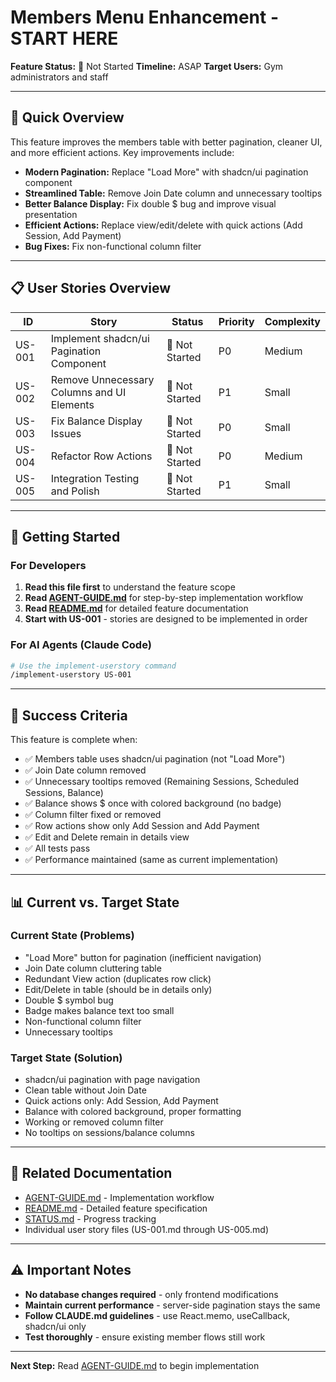 # Members Menu Enhancement - START HERE

**Feature Status:** 🔴 Not Started
**Timeline:** ASAP
**Target Users:** Gym administrators and staff

---

## 🎯 Quick Overview

This feature improves the members table with better pagination, cleaner UI, and more efficient actions. Key improvements include:

- **Modern Pagination:** Replace "Load More" with shadcn/ui pagination component
- **Streamlined Table:** Remove Join Date column and unnecessary tooltips
- **Better Balance Display:** Fix double $ bug and improve visual presentation
- **Efficient Actions:** Replace view/edit/delete with quick actions (Add Session, Add Payment)
- **Bug Fixes:** Fix non-functional column filter

---

## 📋 User Stories Overview

| ID     | Story                                      | Status         | Priority | Complexity |
| ------ | ------------------------------------------ | -------------- | -------- | ---------- |
| US-001 | Implement shadcn/ui Pagination Component   | 🔴 Not Started | P0       | Medium     |
| US-002 | Remove Unnecessary Columns and UI Elements | 🔴 Not Started | P1       | Small      |
| US-003 | Fix Balance Display Issues                 | 🔴 Not Started | P0       | Small      |
| US-004 | Refactor Row Actions                       | 🔴 Not Started | P0       | Medium     |
| US-005 | Integration Testing and Polish             | 🔴 Not Started | P1       | Small      |

---

## 🚀 Getting Started

### For Developers

1. **Read this file first** to understand the feature scope
2. **Read [AGENT-GUIDE.md](./AGENT-GUIDE.md)** for step-by-step implementation workflow
3. **Read [README.md](./README.md)** for detailed feature documentation
4. **Start with US-001** - stories are designed to be implemented in order

### For AI Agents (Claude Code)

```bash
# Use the implement-userstory command
/implement-userstory US-001
```

---

## 🎯 Success Criteria

This feature is complete when:

- ✅ Members table uses shadcn/ui pagination (not "Load More")
- ✅ Join Date column removed
- ✅ Unnecessary tooltips removed (Remaining Sessions, Scheduled Sessions, Balance)
- ✅ Balance shows $ once with colored background (no badge)
- ✅ Column filter fixed or removed
- ✅ Row actions show only Add Session and Add Payment
- ✅ Edit and Delete remain in details view
- ✅ All tests pass
- ✅ Performance maintained (same as current implementation)

---

## 📊 Current vs. Target State

### Current State (Problems)

- "Load More" button for pagination (inefficient navigation)
- Join Date column cluttering table
- Redundant View action (duplicates row click)
- Edit/Delete in table (should be in details only)
- Double $ symbol bug
- Badge makes balance text too small
- Non-functional column filter
- Unnecessary tooltips

### Target State (Solution)

- shadcn/ui pagination with page navigation
- Clean table without Join Date
- Quick actions only: Add Session, Add Payment
- Balance with colored background, proper formatting
- Working or removed column filter
- No tooltips on sessions/balance columns

---

## 🔗 Related Documentation

- [AGENT-GUIDE.md](./AGENT-GUIDE.md) - Implementation workflow
- [README.md](./README.md) - Detailed feature specification
- [STATUS.md](./STATUS.md) - Progress tracking
- Individual user story files (US-001.md through US-005.md)

---

## ⚠️ Important Notes

- **No database changes required** - only frontend modifications
- **Maintain current performance** - server-side pagination stays the same
- **Follow CLAUDE.md guidelines** - use React.memo, useCallback, shadcn/ui only
- **Test thoroughly** - ensure existing member flows still work

---

**Next Step:** Read [AGENT-GUIDE.md](./AGENT-GUIDE.md) to begin implementation
